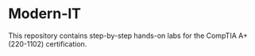# Modern-IT
This repository contains step-by-step hands-on labs for the CompTIA A+ (220-1102) certification.
